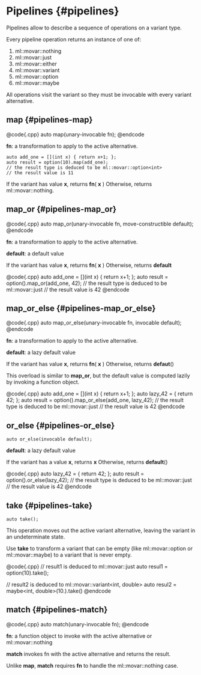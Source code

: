 Pipelines                   {#pipelines}
=========

Pipelines allow to describe a sequence of operations on a variant type.

Every pipeline operation returns an instance of one of:

1. ml::movar::nothing
2. ml::movar::just
3. ml::movar::either
4. ml::movar::variant
5. ml::movar::option
6. ml::movar::maybe

All operations visit the variant so they must be invocable with every variant alternative.

map                         {#pipelines-map}
---
    
@code{.cpp}
auto map(unary-invocable fn);
@endcode

__fn__: a transformation to apply to the active alternative.

    auto add_one = [](int x) { return x+1; };
    auto result = option(10).map(add_one);
    // the result type is deduced to be ml::movar::option<int>
    // the result value is 11

If the variant has value __x__, returns __fn__( __x__ )
Otherwise, returns ml::movar::nothing.

map_or                      {#pipelines-map_or}
------

@code{.cpp}
auto map_or(unary-invocable fn, move-constructible default);
@endcode

__fn__:       a transformation to apply to the active alternative.

__default__:  a default value

If the variant has value __x__, returns __fn__( __x__ )
Otherwise, returns __default__ 

@code{.cpp}
auto add_one = [](int x) { return x+1; };
auto result = option<int>().map_or(add_one, 42);
// the result type is deduced to be ml::movar::just<int>
// the result value is 42
@endcode

map_or_else                 {#pipelines-map_or_else}
-----------

@code{.cpp}
auto map_or_else(unary-invocable fn, invocable default);
@endcode

__fn__:       a transformation to apply to the active alternative.

__default__:  a lazy default value

If the variant has value __x__, returns __fn__( __x__ )
Otherwise, returns __defaut__()

This overload is similar to __map_or__, but the default value is computed lazily
by invoking a function object.

@code{.cpp}
auto add_one = [](int x) { return x+1; };
auto lazy_42 = []() { return 42; };
auto result = option<int>().map_or_else(add_one, lazy_42);
// the result type is deduced to be ml::movar::just<int>
// the result value is 42
@endcode

or_else                     {#pipelines-or_else}
-------

    auto or_else(invocable default);

__default__: a lazy default value


If the variant has a value __x__, returns __x__
Otherwise, returns __default__()


@code{.cpp}
auto lazy_42 = []() { return 42; };
auto result = option<int>().or_else(lazy_42);
// the result type is deduced to be ml::movar::just<int>
// the result value is 42
@endcode

take                        {#pipelines-take}
----

    auto take();

This operation moves out the active variant alternative, leaving the variant in an undeterminate state.

Use __take__ to transform a variant that can be empty (like ml::movar::option or ml::movar::maybe)
to a variant that is never empty.

@code{.cpp}
// result1 is deduced to ml::movar::just<int>
auto resul1 = option(10).take(); 

// result2 is deduced to ml::movar::variant<int, double>
auto resul2 = maybe<int, double>(10.).take() 
@endcode

match                       {#pipelines-match}
-----

@code{.cpp}
auto match(unary-invocable fn);
@endcode


__fn__: a function object to invoke with the active alternative or ml::movar::nothing

__match__ invokes fn with the active alternative and returns the result.


Unlike __map__, __match__ requires __fn__ to handle the ml::movar::nothing case.
